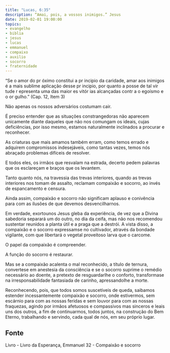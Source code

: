 ```yaml
---
title: "Lucas, 6:35"
description: “Amai, pois, a vossos inimigos.” Jesus
date: 2019-02-01 19:00:00
topics: 
- evangelho
- biblia
- jesus
- lucas
- emmanuel
- compaixo
- auxilio
- socorro
- fraternidade
---
```


“Se o amor do pr óximo constitui a pr incipio da
caridade, amar aos inimigos é a mais sublime aplicação desse
pr incipio, por quanto a posse de tal vir tude r epresenta uma das
maior es vitór ias alcançadas contr a o egoísmo e o or gulho.”
(Cap. 12, Item 3)

Não apenas os nossos adversários costumam cair.

É preciso entender que as situações constrangedoras não aparecem
unicamente diante daqueles que não nos comungam os ideais, cujas deficiências, por
isso mesmo, estamos naturalmente inclinados a procurar e reconhecer.

As criaturas que mais amamos também erram, como temos errado e
adquirem compromissos indesejáveis, como tantas vezes, temos nós abraçado
problemas difíceis de resolver.

E todos eles, os irmãos que resvalam na estrada, decerto pedem palavras
que os esclareçam e braços que os levantem.

Tanto quanto nós, na travessia das trevas interiores, quando as trevas
interiores nos tomam de assalto, reclamam compaixão e socorro, ao invés de
espancamento e censura.

Ainda assim, compaixão e socorro não significam aplauso e conivência
para com as ilusões de que devemos desvencilhar­nos.

Em verdade, exortou­nos Jesus
gleba da experiência, de vez que a Divina sabedoria separará um do outro, no dia da
ceifa, mas não nos recomendou sustentar reunidos a planta útil e a praga que a
destrói. A vista disso, a compaixão e o socorro expressam­se no cultivador, através
da bondade vigilante, com que libertará o vegetal proveitoso larva que o carcome.

O papel da compaixão é compreender.

A função do socorro é restaurar.

Mas se a compaixão acalenta o mal reconhecido, a título de ternura,
converte­se em anestesia da consciência e se o socorro suprime o remédio necessário
ao doente, a pretexto de resguardar­lhe o conforto, transforma­se na
irresponsabilidade fantasiada de carinho, apressando­lhe a morte.

Reconhecendo, pois, que todos somos suscetíveis de queda, saibamos
estender incessantemente compaixão e socorro, onde estivermos, sem escárnio para
com as nossas feridas e sem louvor para com as nossas fraquezas, agindo por irmãos
afetuosos e compassivos mas sinceros e leais uns dos outros, a fim de continuarmos,
todos juntos, na construção do Bem Eterno, trabalhando e servindo, cada qual de
nós, em seu próprio lugar.



## Fonte
Livro - Livro da Esperança, Emmanuel
32 - Compaixão e socorro

